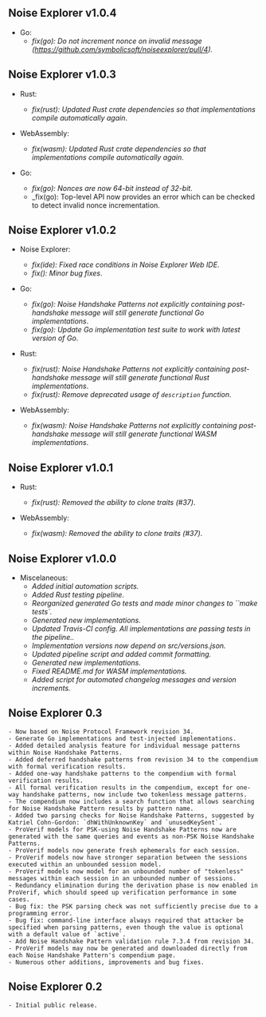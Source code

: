 ## Noise Explorer v1.0.4
- Go:
	- _fix(go): Do not increment nonce on invalid message (https://github.com/symbolicsoft/noiseexplorer/pull/4)._


## Noise Explorer v1.0.3
- Rust:
	- _fix(rust): Updated Rust crate dependencies so that implementations compile automatically again_.

- WebAssembly:
	- _fix(wasm): Updated Rust crate dependencies so that implementations compile automatically again_.

- Go:
	- _fix(go): Nonces are now 64-bit instead of 32-bit._
	- _fix(go): Top-level API now provides an error which can be checked to detect invalid nonce incrementation.

## Noise Explorer v1.0.2
- Noise Explorer:
	- _fix(ide): Fixed race conditions in Noise Explorer Web IDE_.
	- _fix(): Minor bug fixes_.
	
- Go:
	- _fix(go): Noise Handshake Patterns not explicitly containing post-handshake message will still generate functional Go implementations_.
	- _fix(go): Update Go implementation test suite to work with latest version of Go_.

- Rust:
	- _fix(rust): Noise Handshake Patterns not explicitly containing post-handshake message will still generate functional Rust implementations_.
	- _fix(rust): Remove deprecated usage of `description` function_.

- WebAssembly:
	- _fix(wasm): Noise Handshake Patterns not explicitly containing post-handshake message will still generate functional WASM implementations_.

## Noise Explorer v1.0.1
- Rust:
	- _fix(rust): Removed the ability to clone traits (#37)_.

- WebAssembly:
	- _fix(wasm): Removed the ability to clone traits (#37)_.

## Noise Explorer v1.0.0
- Miscelaneous:
	- _Added initial automation scripts._
	- _Added Rust testing pipeline._
	- _Reorganized generated Go tests and made minor changes to ``make tests`._
	- _Generated new implementations._
	- _Updated Travis-CI config. All implementations are passing tests in the pipeline.._
	- _Implementation versions now depend on src/versions.json._
	- _Updated pipeline script and added commit formatting._
	- _Generated new implementations._
	- _Fixed README.md for WASM implementations._
	- _Added script for automated changelog messages and version increments._

## Noise Explorer 0.3
	- Now based on Noise Protocol Framework revision 34.
	- Generate Go implementations and test-injected implementations.
	- Added detailed analysis feature for individual message patterns within Noise Handshake Patterns.
	- Added deferred handshake patterns from revision 34 to the compendium with formal verification results.
	- Added one-way handshake patterns to the compendium with formal verification results.
	- All formal verification results in the compendium, except for one-way handshake patterns, now include two tokenless message patterns.
	- The compendium now includes a search function that allows searching for Noise Handshake Pattern results by pattern name.
	- Added two parsing checks for Noise Handshake Patterns, suggested by Katriel Cohn-Gordon: `dhWithUnknownKey` and `unusedKeySent`.
	- ProVerif models for PSK-using Noise Handshake Patterns now are generated with the same queries and events as non-PSK Noise Handshake Patterns.
	- ProVerif models now generate fresh ephemerals for each session.
	- ProVerif models now have stronger separation between the sessions executed within an unbounded session model.
	- ProVerif models now model for an unbounded number of "tokenless" messages within each session in an unbounded number of sessions.
	- Redundancy elimination during the derivation phase is now enabled in ProVerif, which should speed up verification performance in some cases.
	- Bug fix: the PSK parsing check was not sufficiently precise due to a programming error.
	- Bug fix: command-line interface always required that attacker be specified when parsing patterns, even though the value is optional with a default value of `active`.
	- Add Noise Handshake Pattern validation rule 7.3.4 from revision 34.
	- ProVerif models may now be generated and downloaded directly from each Noise Handshake Pattern's compendium page.
	- Numerous other additions, improvements and bug fixes.

## Noise Explorer 0.2
	- Initial public release.
